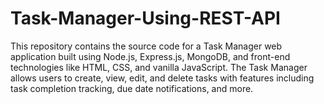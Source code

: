 # Task-Manager-Using-REST-API
This repository contains the source code for a Task Manager web application built using Node.js, Express.js, MongoDB, and front-end technologies like HTML, CSS, and vanilla JavaScript. The Task Manager allows users to create, view, edit, and delete tasks with features including task completion tracking, due date notifications, and more.
